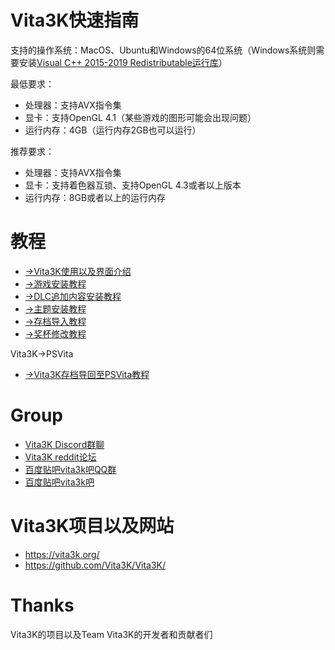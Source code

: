 # Vita3K快速指南
支持的操作系统：MacOS、Ubuntu和Windows的64位系统（Windows系统则需要安装[Visual C++ 2015-2019 Redistributable运行库](https://aka.ms/vs/16/release/vc_redist.x64.exe)）

最低要求： 
- 处理器：支持AVX指令集
- 显卡：支持OpenGL 4.1（某些游戏的图形可能会出现问题）
- 运行内存：4GB（运行内存2GB也可以运行）

推荐要求： 
- 处理器：支持AVX指令集
- 显卡：支持着色器互锁、支持OpenGL 4.3或者以上版本
- 运行内存：8GB或者以上的运行内存

# 教程
- [->Vita3K使用以及界面介绍](https://github.com/Croden1999/Vita3K-quick-guide/blob/main/README_vita3k.md)
- [->游戏安装教程](https://github.com/Croden1999/Vita3K-quick-guide/blob/main/README_game.md)
- [->DLC追加内容安装教程](https://github.com/Croden1999/Vita3K-quick-guide/blob/main/README_dlc.md)
- [->主题安装教程](https://github.com/Croden1999/Vita3K-quick-guide/blob/main/README_theme.md)
- [->存档导入教程](https://github.com/Croden1999/Vita3K-quick-guide/blob/main/README_savedata.md)
- [->奖杯修改教程](https://github.com/Croden1999/Vita3K-quick-guide/blob/main/README_trophy.md)

Vita3K->PSVita
- [->Vita3K存档导回至PSVita教程](https://github.com/Croden1999/Vita3K-quick-guide)

# Group
- [Vita3K Discord群聊](https://discord.gg/MaWhJVH)
- [Vita3K reddit论坛](https://www.reddit.com/r/vita3k)
- [百度贴吧vita3k吧QQ群](https://jq.qq.com/?_wv=1027&k=cg1vogjK)
- [百度贴吧vita3k吧](https://tieba.baidu.com/f?kw=vita3k&fr=index)

# Vita3K项目以及网站
- https://vita3k.org/
- https://github.com/Vita3K/Vita3K/

# Thanks
Vita3K的项目以及Team Vita3K的开发者和贡献者们
